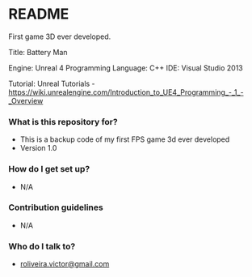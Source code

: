 # README #

First game 3D ever developed.

Title: Battery Man

Engine: Unreal 4
Programming Language: C++
IDE: Visual Studio 2013

Tutorial: Unreal Tutorials - https://wiki.unrealengine.com/Introduction_to_UE4_Programming_-_1_-_Overview

### What is this repository for? ###

* This is a backup code of my first FPS game 3d ever developed
* Version 1.0

### How do I get set up? ###

* N/A

### Contribution guidelines ###

* N/A

### Who do I talk to? ###

* roliveira.victor@gmail.com